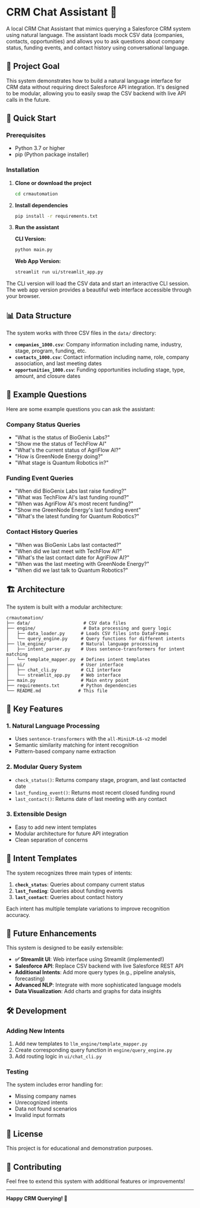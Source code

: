 # CRM Chat Assistant 🤖

A local CRM Chat Assistant that mimics querying a Salesforce CRM system using natural language. The assistant loads mock CSV data (companies, contacts, opportunities) and allows you to ask questions about company status, funding events, and contact history using conversational language.

## 🎯 Project Goal

This system demonstrates how to build a natural language interface for CRM data without requiring direct Salesforce API integration. It's designed to be modular, allowing you to easily swap the CSV backend with live API calls in the future.

## 🚀 Quick Start

### Prerequisites

- Python 3.7 or higher
- pip (Python package installer)

### Installation

1. **Clone or download the project**
   ```bash
   cd crmautomation
   ```

2. **Install dependencies**
   ```bash
   pip install -r requirements.txt
   ```

3. **Run the assistant**

   **CLI Version:**
   ```bash
   python main.py
   ```

   **Web App Version:**
   ```bash
   streamlit run ui/streamlit_app.py
   ```

The CLI version will load the CSV data and start an interactive CLI session. The web app version provides a beautiful web interface accessible through your browser.

## 📊 Data Structure

The system works with three CSV files in the `data/` directory:

- **`companies_1000.csv`**: Company information including name, industry, stage, program, funding, etc.
- **`contacts_1000.csv`**: Contact information including name, role, company association, and last meeting dates
- **`opportunities_1000.csv`**: Funding opportunities including stage, type, amount, and closure dates

## 💬 Example Questions

Here are some example questions you can ask the assistant:

### Company Status Queries
- "What is the status of BioGenix Labs?"
- "Show me the status of TechFlow AI"
- "What's the current status of AgriFlow AI?"
- "How is GreenNode Energy doing?"
- "What stage is Quantum Robotics in?"

### Funding Event Queries
- "When did BioGenix Labs last raise funding?"
- "What was TechFlow AI's last funding round?"
- "When was AgriFlow AI's most recent funding?"
- "Show me GreenNode Energy's last funding event"
- "What's the latest funding for Quantum Robotics?"

### Contact History Queries
- "When was BioGenix Labs last contacted?"
- "When did we last meet with TechFlow AI?"
- "What's the last contact date for AgriFlow AI?"
- "When was the last meeting with GreenNode Energy?"
- "When did we last talk to Quantum Robotics?"

## 🏗️ Architecture

The system is built with a modular architecture:

```
crmautomation/
├── data/                    # CSV data files
├── engine/                  # Data processing and query logic
│   ├── data_loader.py      # Loads CSV files into DataFrames
│   └── query_engine.py     # Query functions for different intents
├── llm_engine/             # Natural language processing
│   ├── intent_parser.py    # Uses sentence-transformers for intent matching
│   └── template_mapper.py  # Defines intent templates
├── ui/                     # User interface
│   ├── chat_cli.py         # CLI interface
│   └── streamlit_app.py    # Web interface
├── main.py                 # Main entry point
├── requirements.txt        # Python dependencies
└── README.md              # This file
```

## 🔧 Key Features

### 1. Natural Language Processing
- Uses `sentence-transformers` with the `all-MiniLM-L6-v2` model
- Semantic similarity matching for intent recognition
- Pattern-based company name extraction

### 2. Modular Query System
- `check_status()`: Returns company stage, program, and last contacted date
- `last_funding_event()`: Returns most recent closed funding round
- `last_contact()`: Returns date of last meeting with any contact

### 3. Extensible Design
- Easy to add new intent templates
- Modular architecture for future API integration
- Clean separation of concerns

## 🎨 Intent Templates

The system recognizes three main types of intents:

1. **`check_status`**: Queries about company current status
2. **`last_funding`**: Queries about funding events
3. **`last_contact`**: Queries about contact history

Each intent has multiple template variations to improve recognition accuracy.

## 🔮 Future Enhancements

This system is designed to be easily extensible:

- **✅ Streamlit UI**: Web interface using Streamlit (implemented!)
- **Salesforce API**: Replace CSV backend with live Salesforce REST API
- **Additional Intents**: Add more query types (e.g., pipeline analysis, forecasting)
- **Advanced NLP**: Integrate with more sophisticated language models
- **Data Visualization**: Add charts and graphs for data insights

## 🛠️ Development

### Adding New Intents

1. Add new templates to `llm_engine/template_mapper.py`
2. Create corresponding query function in `engine/query_engine.py`
3. Add routing logic in `ui/chat_cli.py`

### Testing

The system includes error handling for:
- Missing company names
- Unrecognized intents
- Data not found scenarios
- Invalid input formats

## 📝 License

This project is for educational and demonstration purposes.

## 🤝 Contributing

Feel free to extend this system with additional features or improvements!

---

**Happy CRM Querying! 🎉** 